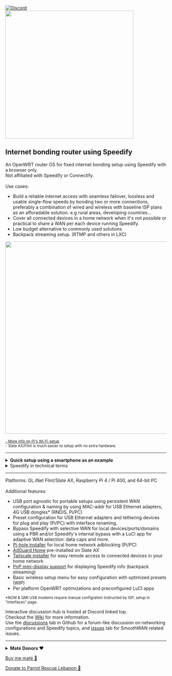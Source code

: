 [![Discord](https://badgen.net/discord/members/AxSSjpgwjx)](https://discord.gg/AxSSjpgwjx)   
<img src="https://user-images.githubusercontent.com/96490382/185179903-4cbac04d-d0f7-47e2-b81a-167803205d33.png" width="400"/>

## Internet bonding router using Speedify
An OpenWRT router OS for fixed internet bonding setup using Speedify with a browser only. <br>
Not affiliated with Speedify or Connectify.<br>
<br>
Use cases: 
- Build a reliable internet access with seamless failover, lossless and usable single-flow speeds by bonding two or more connections, preferably a combination of wired and wireless with baseline ISP plans as an afforadable solution. e.g rural areas, developing countries...
- Cover all connected devices in a home network when it's not possible or practical to share a WAN per each device running Speedify.  
- Low budget alternative to commonly used solutions
- Backpack streaming setup. (RTMP and others in LXC)
  
<img src="https://raw.githubusercontent.com/TalalMash/SmoothWAN-web/main/smoothwan-illust.drawio.svg" width="600"/> <br>  
<sub>[- More info on Pi's Wi-Fi setup](https://github.com/TalalMash/SmoothWAN/discussions/18#discussioncomment-2521688)<br>- Slate AX/Flint is much easier to setup with no extra hardware.</sub>  
  
 ***
  
<details>
  <summary><b>Quick setup using a smartphone as an example</b></summary>  
<b>Note:</b> Slate AX or Flint is recommended for ease of use due to built in stable Wi-Fi adapters, no extra hardware is needed.<br>
- Download and follow the instructions from "Releases" page. <br>
- Connect your hardware in a similiar way to this example: <br>
<img src="https://github.com/TalalMash/SmoothWAN-web/raw/main/Basic%20Setup%20Guide%20assets/1a.svg" width="400"/>
<img src="https://github.com/TalalMash/SmoothWAN-web/raw/main/Basic%20Setup%20Guide%20assets/1slate.svg" width="400"/><br>
- The Pi/Slate is now broadcasting as a Wi-Fi access point for easy configuration, connect to "SmoothWAN Setup", password: "brassworld": <br>
<img src="https://github.com/TalalMash/SmoothWAN-web/raw/main/Basic%20Setup%20Guide%20assets/1.png" width="300"/> <br>
- Visit: http://172.17.17.2 there is no password set: <br>
<img src="https://github.com/TalalMash/SmoothWAN-web/raw/main/Basic%20Setup%20Guide%20assets/2.png" width="300"/> <br>
<img src="https://github.com/TalalMash/SmoothWAN-web/raw/main/Basic%20Setup%20Guide%20assets/3.png" width="300"/> <br>
- You will be greeted with brief instructions in the UI, setup Speedify: <br>
<img src="https://github.com/TalalMash/SmoothWAN-web/raw/main/Basic%20Setup%20Guide%20assets/4.png" width="300"/> <br>
- Click "Trigger Install/Update": <br>
<img src="https://github.com/TalalMash/SmoothWAN-web/raw/main/Basic%20Setup%20Guide%20assets/5.png" width="300"/> <br>
- Click "View Log" tab, it will show "Speedify is installed" at the end of the log after few seconds: <br>
<img src="https://github.com/TalalMash/SmoothWAN-web/raw/main/Basic%20Setup%20Guide%20assets/6.png" width="300"/> <br>
- Head to Status->Overview: <br>
<img src="https://github.com/TalalMash/SmoothWAN-web/raw/main/Basic%20Setup%20Guide%20assets/7.png" width="300"/> <br>
- Speedify app is now installed, login: <br>
<img src="https://github.com/TalalMash/SmoothWAN-web/raw/main/Basic%20Setup%20Guide%20assets/8.png" width="300"/> <br>
- Setup a password for SmoothWAN admin page in System->Administration <br>
- All done, enjoy a reliable internet. <br>

***

- <b>Extra</b>: to change the USB ports / WAN name, head to Interfaces->Multi-WAN USB: <br> 
<img src="https://github.com/TalalMash/SmoothWAN-web/raw/main/Basic%20Setup%20Guide%20assets/11.png" width="300"/> <br>
<img src="https://github.com/TalalMash/SmoothWAN-web/raw/main/Basic%20Setup%20Guide%20assets/12.png" width="300"/> <br>
<img src="https://github.com/TalalMash/SmoothWAN-web/raw/main/Basic%20Setup%20Guide%20assets/13.png" width="300"/> <br>
- <b>Pi specifics:</b>
  - Connect and configure a Wi-Fi AP/router if needed, the internal Wi-Fi of the Pi is unstable for general use, connect using RPi4's Ethernet port to a configured AP/router [(more info)](https://github.com/TalalMash/SmoothWAN/discussions/18#discussioncomment-2521688): <br>
<img src="https://github.com/TalalMash/SmoothWAN-web/raw/main/Basic%20Setup%20Guide%20assets/2a.svg" width="300"/> <br>
  - After connecting your mobile over the Wi-Fi AP/router, head over to Network->Wireless and disable Pi's Wi-Fi: <br>
<img src="https://github.com/TalalMash/SmoothWAN-web/raw/main/Basic%20Setup%20Guide%20assets/9.png" width="300"/> <br>
<img src="https://github.com/TalalMash/SmoothWAN-web/raw/main/Basic%20Setup%20Guide%20assets/10.png" width="800"/> <br>

</details>

<details> 
<summary>Speedify in technical terms</summary>
<b>Notes:</b> These are my own findings and they are not accurate. <br>
<br>
- Includes optimization for non-livestreaming services in addition to livestreaming, e.g realtime connections. <br>
- Relatively affordable due to publicly shared servers. <br>
- Server region selection for region restricted services and multiple backup public servers. <br>
- Application aware conditioning in "Streaming mode": sensitive streams packets (when detected) are duplicated across WANs and prioritized for VoIP, video calls, streaming, and games for seamless failover and lossless connectivity even when combining lossy WANs. While non-sensitive streams packets are aggregated across WANs for the speed of the total combined WANs, and bulk downloads using single sockets are aggregated. Sensitive streams are also aggregated with high quality sources. <br>
- Advanced quality monitoring: per WAN quality rating system that's based on jitter, latency, stability, and speed variations over a period of time to prevent an unstable WAN from impacting total aggregation performance. e.g WAN resume and suspend delay is increased on multiple failures, poor connections will be removed from aggregation and used for backup etc. <br>
- Automatic bypass function for region/VPN restricted services. e.g Netflix <br>
- Per WAN VPN transport protocols for optimal connectivity when used with strict ISPs or poor middleboxes, used protocols: HTTPS(disguises as web browsing), UDP, TCP, TCP Multiple. <br>
- "TCP Multiple" transport protocol as known as parallel transfer sockets allows maximum speed to be achieved on high latency, lossy, and far region VPN servers (with loss based CCA host settings and out-of-order packets). <br>
- Quick packet aggregation weighing for largely asymmetric and heterogenous WANs bonding while slowly adapting on long periods when using cellular/wireless with variable speeds. <br>
- Low out of order packet delivery on aggregation, needed for single socket TCP connection performance at the cost of minor latency increase. <br>
- Options for using a WAN for speed boosts only with adjustable threshold (advanced - CLI) and backup only mode. <br>
- Switching critical settings such as protocols, modes, and adding or removing WANs without disruption or requiring a restart. <br>
- Maintains low TCP-over-TCP overhead relative to other VPNs. <br>
  
</details>
  
 ***
  
Platforms: GL.iNet Flint/Slate AX, Raspberry Pi 4 / Pi 400, and 64-bit PC
<br><br>
Additional features: 
-  USB port agnostic for portable setups using persistent WAN configuration & naming by using MAC-addr for USB Ethernet adapters, 4G USB dongles* (RNDIS, Pi/PC)  
-  Preset configuration for USB Ethernet adapters and tethering devices for plug and play (Pi/PC) with interface renaming.  
-  Bypass Speedify with selective WAN for local devices/ports/domains using a PBR and/or Speedify's internal bypass with a LuCI app for adaptive WAN selection: data caps and more.
-  [Pi-hole installer](https://github.com/TalalMash/SmoothWAN/wiki/Setting-up-Pi-hole) for local home network adblocking (Pi/PC)  
-  [AdGuard Home](https://github.com/TalalMash/SmoothWAN/wiki/Setting-up-AdGuard-Home-(GL.iNet)) pre-installed on Slate AX
-  [Tailscale installer](https://github.com/TalalMash/SmoothWAN/wiki/Setting-up-Tailscale) for easy remote access to connected devices in your home network  
-  [PnP mini-display support](https://github.com/TalalMash/SmoothWAN/wiki/Setting-up-OLED-display-for-stats-(RPi4)) for displaying Speedify info (backpack streaming) 
-  Basic wireless setup menu for easy configuration with optimized presets (WIP)  
-  Per platform OpenWRT optimizations and preconfigured LuCI apps
  
<sub>*NCM & QMI USB modems require manual configration instructed by ISP, setup in "Interfaces" page.</sub>

Interactive discussion hub is hosted at Discord linked top. <br>
Checkout the [Wiki](https://github.com/TalalMash/SmoothWAN/wiki/) for more information. <br>
Use the [discussions](https://github.com/TalalMash/SmoothWAN/discussions) tab in Github for a forum-like discussion on networking configurations and Speedify topics, and [issues](https://github.com/TalalMash/SmoothWAN/issues) tab for SmoothWAN related issues.  

***

<details>
  <summary><b>Maté Donors ❤</b></summary>
  Special thanks to:<br>
<img src="https://raw.githubusercontent.com/TalalMash/SmoothWAN-web/main/donors.drawio.svg"/><br>
<b>Note:</b> Add *** at the end of the donation message be excempt from this list.<br>
</details>

[Buy me maté 🧉](https://www.paypal.com/paypalme/talalmsb/1)  
  
[Donate to Parrot Rescue Lebanon 🦜](https://www.parrotrescuelebanon.com/)
